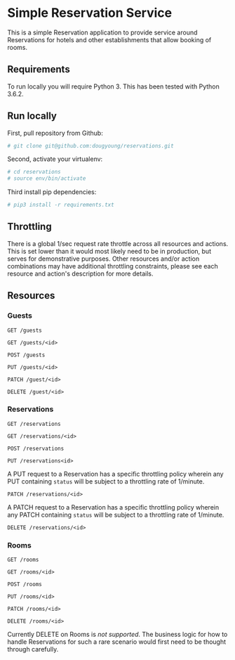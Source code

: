 # Simple Reservation Service

This is a simple Reservation application to provide service around Reservations for hotels and other establishments that
allow booking of rooms.

## Requirements

To run locally you will require Python 3. This has been tested with Python 3.6.2.

## Run locally

First, pull repository from Github:

```bash
# git clone git@github.com:dougyoung/reservations.git
```

Second, activate your virtualenv:

```bash
# cd reservations
# source env/bin/activate
```

Third install pip dependencies:

```bash
# pip3 install -r requirements.txt
```

## Throttling

There is a global 1/sec request rate throttle across all resources and actions. This is set lower than it would most
likely need to be in production, but serves for demonstrative purposes. Other resources and/or action combinations may
have additional throttling constraints, please see each resource and action's description for more details.

## Resources

### Guests

`GET /guests`

`GET /guests/<id>`

`POST /guests`

`PUT /guests/<id>`

`PATCH /guest/<id>`

`DELETE /guest/<id>`

### Reservations

`GET /reservations`

`GET /reservations/<id>`

`POST /reservations`

`PUT /reservations<id>`

A PUT request to a Reservation has a specific throttling policy wherein any PUT containing `status` will be subject
to a throttling rate of 1/minute.

`PATCH /reservations/<id>`

A PATCH request to a Reservation has a specific throttling policy wherein any PATCH containing `status` will be subject
to a throttling rate of 1/minute.

`DELETE /reservations/<id>`

### Rooms

`GET /rooms`

`GET /rooms/<id>`

`POST /rooms`

`PUT /rooms/<id>`

`PATCH /rooms/<id>`

`DELETE /rooms/<id>`

Currently DELETE on Rooms is *not supported*. The business logic for how to handle Reservations for such a rare scenario
would first need to be thought through carefully.